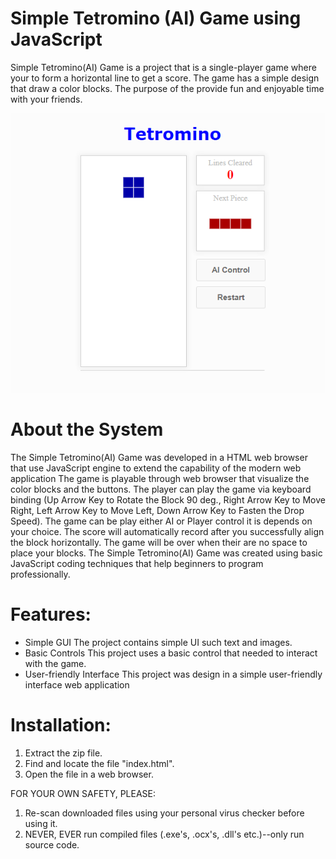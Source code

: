 # Simple Tetromino (AI) Game using JavaScript

Simple Tetromino(AI) Game is a project that is a single-player game where your to form a horizontal line to get a score. The game has a simple design that draw a color blocks. The purpose of the provide fun and enjoyable time with your friends.

![img](./tetrominoai-game-using-javascript.png)

# About the System

The Simple Tetromino(AI) Game was developed in a HTML web browser that use JavaScript engine to extend the capability of the modern web application The game is playable through web browser that visualize the color blocks and the buttons. The player can play the game via keyboard binding (Up Arrow Key to Rotate the Block 90 deg., Right Arrow Key to Move Right, Left Arrow Key to Move Left, Down Arrow Key to Fasten the Drop Speed). The game can be play either AI or Player control it is depends on your choice. The score will automatically record after you successfully align the block horizontally. The game will be over when their are no space to place your blocks. The Simple Tetromino(AI) Game was created using basic JavaScript coding techniques that help beginners to program professionally.

# Features:
* Simple GUI
The project contains simple UI such text and images.
* Basic Controls
This project uses a basic control that needed to interact with the game.
* User-friendly Interface
This project was design in a simple user-friendly interface web application

# Installation:
1. Extract the zip file.
2. Find and locate the file "index.html".
3. Open the file in a web browser.

FOR YOUR OWN SAFETY, PLEASE:

1. Re-scan downloaded files using your personal virus checker before using it.
2. NEVER, EVER run compiled files (.exe's, .ocx's, .dll's etc.)--only run source code.
